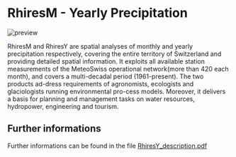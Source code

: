# RhiresM - Yearly Precipitation

![preview](${base_url}/Precipitation/RhiresY/RhiresY.png)

RhiresM and RhiresY are spatial analyses of monthly and yearly precipitation respectively, covering the entire territory of Switzerland and providing detailed spatial information. 
It exploits all available station measurements of the MeteoSwiss operational network(more than 420 each month), and covers a multi-decadal period (1961-present). The two products ad-dress requirements of agronomists, ecologists and glaciologists running environmental pro-cess models. 
Moreover, it delivers a basis for planning and management tasks on water resources, hydropower, engineering and tourism.

## Further informations

Further informations can be found in the file [RhiresY_description.pdf](${base_url}/Precipitation/RhiresY/RhiresY_description.pdf)
 
